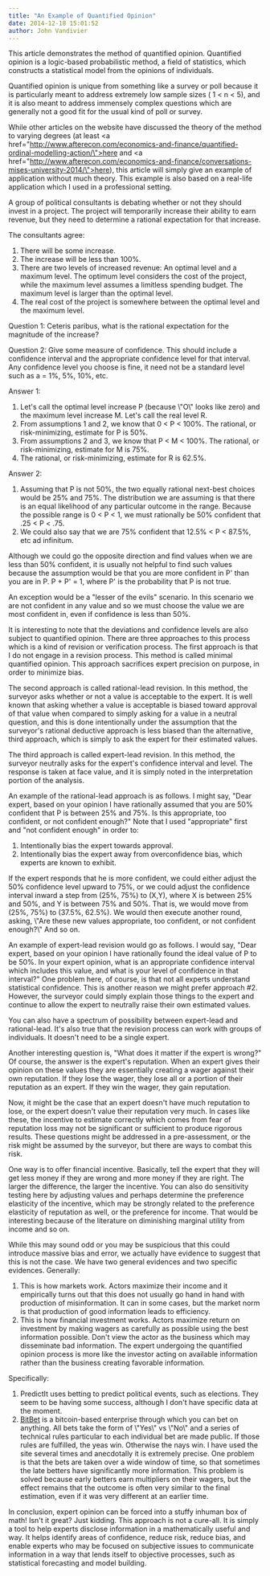 ```yaml
---
title: "An Example of Quantified Opinion"
date: 2014-12-18 15:01:52
author: John Vandivier
---
```




This article demonstrates the method of quantified opinion. Quantified opinion is a logic-based probabilistic method, a field of statistics, which constructs a statistical model from the opinions of individuals.

Quantified opinion is unique from something like a survey or poll because it is particularly meant to address extremely low sample sizes ( 1 &lt; n &lt; 5), and it is also meant to address immensely complex questions which are generally not a good fit for the usual kind of poll or survey.

While other articles on the website have discussed the theory of the method to varying degrees (at least <a href=\"http://www.afterecon.com/economics-and-finance/quantified-ordinal-modelling-action/\">here</a> and <a href=\"http://www.afterecon.com/economics-and-finance/conversations-mises-university-2014/\">here</a>), this article will simply give an example of application without much theory. This example is also based on a real-life application which I used in a professional setting.

A group of political consultants is debating whether or not they should invest in a project. The project will temporarily increase their ability to earn revenue, but they need to determine a rational expectation for that increase.

The consultants agree:
<ol>
	<li>There will be some increase.</li>
	<li>The increase will be less than 100%.</li>
	<li>There are two levels of increased revenue: An optimal level and a maximum level. The optimum level considers the cost of the project, while the maximum level assumes a limitless spending budget. The maximum level is larger than the optimal level.</li>
	<li>The real cost of the project is somewhere between the optimal level and the maximum level.</li>
</ol>
Question 1: Ceteris paribus, what is the rational expectation for the magnitude of the increase?

Question 2: Give some measure of confidence. This should include a confidence interval and the appropriate confidence level for that interval. Any confidence level you choose is fine, it need not be a standard level such as a = 1%, 5%, 10%, etc.

Answer 1:
<ol>
	<li>Let's call the optimal level increase P (because \"O\" looks like zero) and the maximum level increase M. Let's call the real level R.</li>
	<li>From assumptions 1 and 2, we know that 0 &lt; P &lt; 100%. The rational, or risk-minimizing, estimate for P is 50%.</li>
	<li>From assumptions 2 and 3, we know that P &lt; M &lt; 100%. The rational, or risk-minimizing, estimate for M is 75%.</li>
	<li>The rational, or risk-minimizing, estimate for R is 62.5%.</li>
</ol>
Answer 2:
<ol>
	<li>Assuming that P is not 50%, the two equally rational next-best choices would be 25% and 75%. The distribution we are assuming is that there is an equal likelihood of any particular outcome in the range. Because the possible range is 0 &lt; P &lt; 1, we must rationally be 50% confident that .25 &lt; P &lt; .75.</li>
	<li>We could also say that we are 75% confident that 12.5% &lt; P &lt; 87.5%, etc ad infinitum.</li>
</ol>
Although we could go the opposite direction and find values when we are less than 50% confident, it is usually not helpful to find such values because the assumption would be that you are more confident in P' than you are in P. P + P' = 1, where P' is the probability that P is not true.

An exception would be a \"lesser of the evils\" scenario. In this scenario we are not confident in any value and so we must choose the value we are most confident in, even if confidence is less than 50%.

It is interesting to note that the deviations and confidence levels are also subject to quantified opinion. There are three approaches to this process which is a kind of revision or verification process. The first approach is that I do not engage in a revision process. This method is called minimal quantified opinion. This approach sacrifices expert precision on purpose, in order to minimize bias.

The second approach is called rational-lead revision. In this method, the surveyor asks whether or not a value is acceptable to the expert. It is well known that asking whether a value is acceptable is biased toward approval of that value when compared to simply asking for a value in a neutral question, and this is done intentionally under the assumption that the surveyor's rational deductive approach is less biased than the alternative, third approach, which is simply to ask the expert for their estimated values.

The third approach is called expert-lead revision. In this method, the surveyor neutrally asks for the expert's confidence interval and level. The response is taken at face value, and it is simply noted in the interpretation portion of the analysis.

An example of the rational-lead approach is as follows. I might say, \"Dear expert, based on your opinion I have rationally assumed that you are 50% confident that P is between 25% and 75%. Is this appropriate, too confident, or not confident enough?\" Note that I used \"appropriate\" first and \"not confident enough\" in order to:
<ol>
	<li>Intentionally bias the expert towards approval.</li>
	<li>Intentionally bias the expert away from overconfidence bias, which experts are known to exhibit.</li>
</ol>
If the expert responds that he is more confident, we could either adjust the 50% confidence level upward to 75%, or we could adjust the confidence interval inward a step from (25%, 75%) to (X,Y), where X is between 25% and 50%, and Y is between 75% and 50%. That is, we would move from (25%, 75%) to (37.5%, 62.5%). We would then execute another round, asking, \"Are these new values appropriate, too confident, or not confident enough?\" And so on.

An example of expert-lead revision would go as follows. I would say, \"Dear expert, based on your opinion I have rationally found the ideal value of P to be 50%. In your expert opinion, what is an appropriate confidence interval which includes this value, and what is your level of confidence in that interval?\" One problem here, of course, is that not all experts understand statistical confidence. This is another reason we might prefer approach #2. However, the surveyor could simply explain those things to the expert and continue to allow the expert to neutrally raise their own estimated values.

You can also have a spectrum of possibility between expert-lead and rational-lead. It's also true that the revision process can work with groups of individuals. It doesn't need to be a single expert.

Another interesting question is, \"What does it matter if the expert is wrong?\" Of course, the answer is the expert's reputation. When an expert gives their opinion on these values they are essentially creating a wager against their own reputation. If they lose the wager, they lose all or a portion of their reputation as an expert. If they win the wager, they gain reputation.

Now, it might be the case that an expert doesn't have much reputation to lose, or the expert doesn't value their reputation very much. In cases like these, the incentive to estimate correctly which comes from fear of reputation loss may not be significant or sufficient to produce rigorous results. These questions might be addressed in a pre-assessment, or the risk might be assumed by the surveyor, but there are ways to combat this risk.

One way is to offer financial incentive. Basically, tell the expert that they will get less money if they are wrong and more money if they are right. The larger the difference, the larger the incentive. You can also do sensitivity testing here by adjusting values and perhaps determine the preference elasticity of the incentive, which may be strongly related to the preference elasticity of reputation as well, or the preference for income. That would be interesting because of the literature on diminishing marginal utility from income and so on.

While this may sound odd or you may be suspicious that this could introduce massive bias and error, we actually have evidence to suggest that this is not the case. We have two general evidences and two specific evidences. Generally:
<ol>
	<li>This is how markets work. Actors maximize their income and it empirically turns out that this does not usually go hand in hand with production of misinformation. It can in some cases, but the market norm is that production of good information leads to efficiency.</li>
	<li>This is how financial investment works. Actors maximize return on investment by making wagers as carefully as possible using the best information possible. Don't view the actor as the business which may disseminate bad information. The expert undergoing the quantified opinion process is more like the investor acting on available information rather than the business creating favorable information.</li>
</ol>
Specifically:
<ol>
	<li>PredictIt uses betting to predict political events, such as elections. They seem to be having some success, although I don't have specific data at the moment.</li>
	<li><a href=\"http://bitbet.us/\">BitBet</a> is a bitcoin-based enterprise through which you can bet on anything. All bets take the form of \"Yes\" vs \"No\" and a series of technical rules particular to each individual bet are made public. If those rules are fulfilled, the yeas win. Otherwise the nays win. I have used the site several times and anecdotally it is extremely precise. One problem is that the bets are taken over a wide window of time, so that sometimes the late betters have significantly more information. This problem is solved because early betters earn multipliers on their wagers, but the effect remains that the outcome is often very similar to the final estimation, even if it was very different at an earlier time.</li>
</ol>
In conclusion, expert opinion can be forced into a stuffy inhuman box of math! Isn't it great? Just kidding. This approach is not a cure-all. It is simply a tool to help experts disclose information in a mathematically useful and way. It helps identify areas of confidence, reduce risk, reduce bias, and enable experts who may be focused on subjective issues to communicate information in a way that lends itself to objective processes, such as statistical forecasting and model building.
